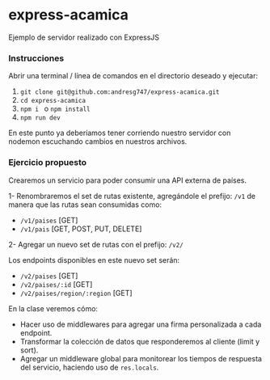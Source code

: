 
# express-acamica
Ejemplo de servidor realizado con ExpressJS

### Instrucciones
Abrir una terminal / línea de comandos en el directorio deseado y ejecutar:
1. `git clone git@github.com:andresg747/express-acamica.git`
2. `cd express-acamica`
3. `npm i ` o `npm install`
4. `npm run dev`

En este punto ya deberíamos tener corriendo nuestro servidor con nodemon escuchando cambios en nuestros archivos.

### Ejercicio propuesto
Crearemos un servicio para poder consumir una API externa de países.

1- Renombraremos el set de rutas existente, agregándole el prefijo: `/v1` de manera que las rutas sean consumidas como: 
- `/v1/paises` [GET]
- `/v1/pais` [GET, POST, PUT, DELETE]

2- Agregar un nuevo set de rutas con el prefijo: `/v2/`

Los endpoints disponibles en este nuevo set serán:
- `/v2/paises` [GET]
- `/v2/paises/:id` [GET]
- `/v2/paises/region/:region` [GET]

En la clase veremos cómo:
- Hacer uso de middlewares para agregar una firma personalizada a cada endpoint.
- Transformar la colección de datos que responderemos al cliente (limit y sort).
- Agregar un middleware global para monitorear los tiempos de respuesta del servicio, haciendo uso de `res.locals`.
